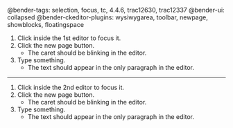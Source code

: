 @bender-tags: selection, focus, tc, 4.4.6, trac12630, trac12337
@bender-ui: collapsed
@bender-ckeditor-plugins: wysiwygarea, toolbar, newpage, showblocks, floatingspace

1. Click inside the 1st editor to focus it.
2. Click the new page button.
	* The caret should be blinking in the editor.
3. Type something.
	* The text should appear in the only paragraph in the editor.

----

1. Click inside the 2nd editor to focus it.
2. Click the new page button.
	* The caret should be blinking in the editor.
3. Type something.
	* The text should appear in the only paragraph in the editor.
